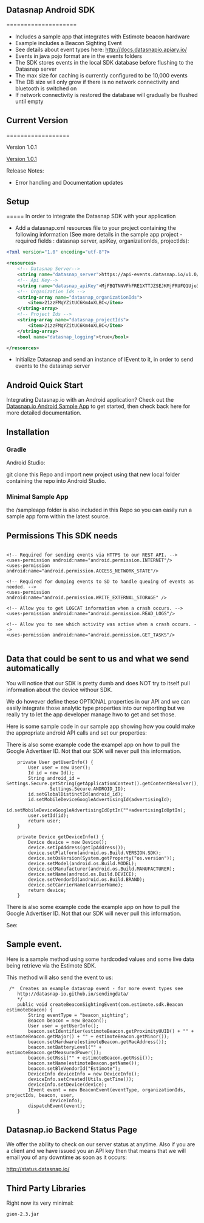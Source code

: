 ## Datasnap Android SDK
====================
* Includes a sample app that integrates with Estimote beacon hardware
* Example includes a Beacon Sighting Event
* See details about event types here: http://docs.datasnapio.apiary.io/
* Events in java pojo format are in the events folders
* The SDK stores events in the local SDK database before flushing to the Datasnap server
* The max size for caching is currently configured to be 10,000 events 
* The DB size will only grow if there is no network connectivity and bluetooth is switched on
* If network connectivity is restored the database will gradually be flushed until empty


## Current Version
==================

Version 1.0.1

[Version 1.0.1](releases/datasnapsdk-1.0.1.zip)

Release Notes:
* Error handling and Documentation updates

## Setup
=====
In order to integrate the Datasnap SDK with your application
* Add a datasnap.xml resources file to your project containing the following information (See more details in the sample app project - required fields : datasnap server, apiKey, organizationIds, projectIds):    
```xml  
<?xml version="1.0" encoding="utf-8"?>

<resources>
    <!-- Datasnap Server-->
    <string name="datasnap_server">https://api-events.datasnap.io/v1.0/events</string>
    <!-- Api Key-->
    <string name="datasnap_apiKey">MjFBQTNNVFhFRE1XTTJZSEJKMjFRUFQ1Ujo3Wnl0cjdzblFEaGlPM2E5SGwwaUFwZEhZQktUdGVYa05LTGNhQzlTSHcw</string>
    <!-- Organization Ids -->
    <string-array name="datasnap_organizationIds">
        <item>21zzFMqYZitUC6Km4oXLBC</item>
    </string-array>
    <!-- Project Ids -->
    <string-array name="datasnap_projectIds">
        <item>21zzFMqYZitUC6Km4oXLBC</item>
    </string-array>
    <bool name="datasnap_logging">true</bool>

</resources>
```
* Initialize Datasnap and send an instance of IEvent to it, in order to send events to the datasnap server



## Android Quick Start

Integrating Datasnap.io with an Android application? Check out the [Datasnap.io Android Sample App](https://github.com/datasnap-io/datasnap-android-estimote-sample
) to get started, then check back here for more detailed documentation.


## Installation

### Gradle

Android Studio:

git clone this Repo and import new project using that new local folder containing the repo into Android Studio.



### Minimal Sample App

the /sampleapp folder is also included in this Repo so you can easily run a sample app form within the latest source.



## Permissions This SDK needs

```

<!-- Required for sending events via HTTPS to our REST API. -->
<uses-permission android:name="android.permission.INTERNET"/>
<uses-permission android:name="android.permission.ACCESS_NETWORK_STATE"/>

<!-- Required for dumping events to SD to handle queuing of events as needed. -->
<uses-permission android:name="android.permission.WRITE_EXTERNAL_STORAGE" />

<!-- Allow you to get LOGCAT information when a crash occurs. -->
<uses-permission android:name="android.permission.READ_LOGS"/>

<!-- Allow you to see which activity was active when a crash occurs. -->
<uses-permission android:name="android.permission.GET_TASKS"/>


```

## Data that could be sent to us and what we send automatically


You will notice that our SDK is pretty dumb and does NOT try to itself pull information about the device withour SDK.

We do however define these OPTIONAL properties in our API and we can easily integrate those analytic type properties into
our reporting but we really try to let the app developer manage hwo to get and set those.

Here is some sample code in our sample app showing how you could make the appropriate android API calls and set our properties:

There is also some example code the exampel app on how to pull the Google Advertiser ID. Not that our SDK will never pull this information.


```
    private User getUserInfo() {
        User user = new User();
        Id id = new Id();
        String android_id = Settings.Secure.getString(getApplicationContext().getContentResolver(),
                Settings.Secure.ANDROID_ID);
        id.setGlobalDistinctId(android_id);
        id.setMobileDeviceGoogleAdvertisingId(advertisingId);
        id.setMobileDeviceGoogleAdvertisingIdOptIn(""+advertisingIdOptIn);
        user.setId(id);
        return user;
    }

    private Device getDeviceInfo() {
        Device device = new Device();
        device.setIpAddress(getIpAddress());
        device.setPlatform(android.os.Build.VERSION.SDK);
        device.setOsVersion(System.getProperty("os.version"));
        device.setModel(android.os.Build.MODEL);
        device.setManufacturer(android.os.Build.MANUFACTURER);
        device.setName(android.os.Build.DEVICE);
        device.setVendorId(android.os.Build.BRAND);
        device.setCarrierName(carrierName);
        return device;
    }

```

There is also some example code the example app on how to pull the Google Advertiser ID. Not that our SDK will never pull this information.

See:



## Sample event.

Here is a sample method using some hardcoded values and some live data being retrieve via the Estimote SDK.

This method will also send the event to us:

```
 /*  Creates an example datasnap event - for more event types see
    http://datasnap-io.github.io/sendingdata/
    */
    public void createBeaconSightingEvent(com.estimote.sdk.Beacon estimoteBeacon) {
        String eventType = "beacon_sighting";
        Beacon beacon = new Beacon();
        User user = getUserInfo();
        beacon.setIdentifier(estimoteBeacon.getProximityUUID() + "" + estimoteBeacon.getMajor() + "" + estimoteBeacon.getMinor());
        beacon.setHardware(estimoteBeacon.getMacAddress());
        beacon.setBatteryLevel("" + estimoteBeacon.getMeasuredPower());
        beacon.setRssi("" + estimoteBeacon.getRssi());
        beacon.setName(estimoteBeacon.getName());
        beacon.setBleVendorId("Estimote");
        DeviceInfo deviceInfo = new DeviceInfo();
        deviceInfo.setCreated(Utils.getTime());
        deviceInfo.setDevice(device);
        IEvent event = new BeaconEvent(eventType, organizationIds, projectIds, beacon, user,
                deviceInfo);
        dispatchEvent(event);
    }
```




## Datasnap.io Backend Status Page

We offer the ability to check on our server status at anytime. Also if you are a client and we have issued you an API key then that means that
we will email you of any downtime as soon as it occurs:

http://status.datasnap.io/


## Third Party Libraries

Right now its very minimal:

```
gson-2.3.jar
```
